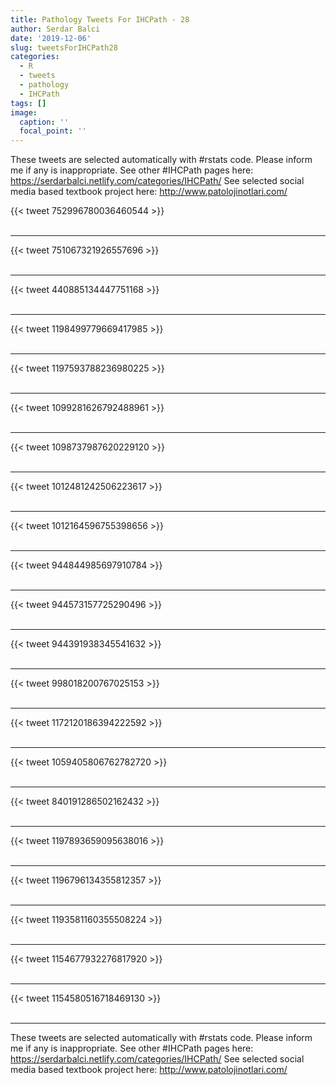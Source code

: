 ```yaml
---
title: Pathology Tweets For IHCPath - 28
author: Serdar Balci
date: '2019-12-06'
slug: tweetsForIHCPath28
categories:
  - R
  - tweets
  - pathology
  - IHCPath
tags: []
image:
  caption: ''
  focal_point: ''
---
```



These tweets are selected automatically with #rstats code. Please inform me if any is inappropriate.
See other #IHCPath pages here: https://serdarbalci.netlify.com/categories/IHCPath/ 
See selected social media based textbook project here: http://www.patolojinotlari.com/

{{< tweet 752996780036460544 >}}
<br>
<br>
<hr>
{{< tweet 751067321926557696 >}}
<br>
<br>
<hr>
{{< tweet 440885134447751168 >}}
<br>
<br>
<hr>
{{< tweet 1198499779669417985 >}}
<br>
<br>
<hr>
{{< tweet 1197593788236980225 >}}
<br>
<br>
<hr>
{{< tweet 1099281626792488961 >}}
<br>
<br>
<hr>
{{< tweet 1098737987620229120 >}}
<br>
<br>
<hr>
{{< tweet 1012481242506223617 >}}
<br>
<br>
<hr>
{{< tweet 1012164596755398656 >}}
<br>
<br>
<hr>
{{< tweet 944844985697910784 >}}
<br>
<br>
<hr>
{{< tweet 944573157725290496 >}}
<br>
<br>
<hr>
{{< tweet 944391938345541632 >}}
<br>
<br>
<hr>
{{< tweet 998018200767025153 >}}
<br>
<br>
<hr>
{{< tweet 1172120186394222592 >}}
<br>
<br>
<hr>
{{< tweet 1059405806762782720 >}}
<br>
<br>
<hr>
{{< tweet 840191286502162432 >}}
<br>
<br>
<hr>
{{< tweet 1197893659095638016 >}}
<br>
<br>
<hr>
{{< tweet 1196796134355812357 >}}
<br>
<br>
<hr>
{{< tweet 1193581160355508224 >}}
<br>
<br>
<hr>
{{< tweet 1154677932276817920 >}}
<br>
<br>
<hr>
{{< tweet 1154580516718469130 >}}
<br>
<br>
<hr>


These tweets are selected automatically with #rstats code. Please inform me if any is inappropriate.
See other #IHCPath pages here: https://serdarbalci.netlify.com/categories/IHCPath/ 
See selected social media based textbook project here: http://www.patolojinotlari.com/
